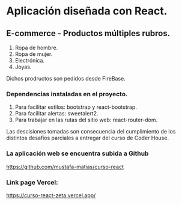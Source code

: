 # Aplicación diseñada con React.
## E-commerce - Productos múltiples rubros.
1. Ropa de hombre.
2. Ropa de mujer.
3. Electrónica.
4. Joyas.

Dichos prodructos son pedidos desde FireBase.

### Dependencias instaladas en el proyecto.
1. Para facilitar estilos: bootstrap y react-bootstrap.
2. Para facilitar alertas: sweetalert2.
3. Para trabajar en las rutas del sitio web: react-router-dom.

Las descisiones tomadas son consecuencia del cumplimiento de los distintos desafios parciales a entregar del curso de Coder House.

### La aplicación web se encuentra subida a Github
https://github.com/mustafa-matias/curso-react

### Link page Vercel:
https://curso-react-zeta.vercel.app/

